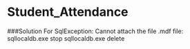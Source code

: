# Student_Attendance

###Solution For SqlException: Cannot attach the file .mdf file:
sqllocaldb.exe stop
sqllocaldb.exe delete
